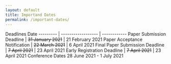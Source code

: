 ```yaml
---
layout: default 
title: Importand Dates
permalink: /important-dates/
---
```


Deadlines <td colspan=2> Date </td>
--------- | ------------------ | ------------
Paper Submission Deadline | ~~31 January 2021~~ | 21 February 2021
Paper Acceptance Notification | ~~22 March 2021~~ | 6 April 2021
Final Paper Submission Deadline | ~~7 April 2021~~ | 23 April 2021
Early Registration Deadline | ~~7 April 2021~~ | 23 April 2021
Conference Dates <td colspan=2> 28 June 2021 - 1 July 2021 </td>
